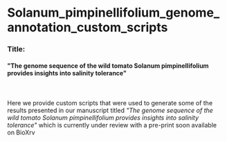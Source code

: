 # Solanum_pimpinellifolium_genome_annotation_custom_scripts


<h3>Title:</h3><h4>"The genome sequence of the wild tomato Solanum pimpinellifolium provides insights into salinity tolerance"</h4>

<br><br>
Here we provide custom scripts that were used to generate some of the results presented in our manuscript titled <em>"The genome sequence of the wild tomato Solanum pimpinellifolium provides insights into salinity tolerance"</em> which is currently under review with a pre-print soon available on BioXrv
